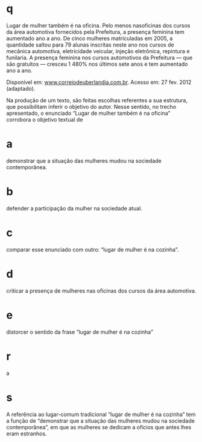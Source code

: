 # q
Lugar de mulher também é na oficina. Pelo menos nasoficinas dos cursos da área automotiva fornecidos pela Prefeitura, a presença feminina tem aumentado ano a ano. De cinco mulheres matriculadas em 2005, a quantidade saltou para 79 alunas inscritas neste ano nos cursos de mecânica automotiva, eletricidade veicular, injeção eletrônica, repintura e funilaria. A presença feminina nos cursos automotivos da Prefeitura — que são gratuitos — cresceu 1 480% nos últimos sete anos e tem aumentado ano a ano.

Disponível em: www.correiodeuberlandia.com.br. Acesso em: 27 fev. 2012 (adaptado).

Na produção de um texto, são feitas escolhas referentes a sua estrutura, que possibilitam inferir o objetivo do autor. Nesse sentido, no trecho apresentado, o enunciado “Lugar de mulher também é na oficina” corrobora o objetivo textual de

# a
demonstrar que a situação das mulheres mudou na sociedade contemporânea.

# b
defender a participação da mulher na sociedade atual.

# c
comparar esse enunciado com outro: “lugar de mulher é na cozinha”.

# d
criticar a presença de mulheres nas oficinas dos cursos da área automotiva.

# e
distorcer o sentido da frase “lugar de mulher é na cozinha”

# r
a

# s
A referência ao lugar-comum tradicional “lugar de mulher é na cozinha” tem a função de “demonstrar que a situação das mulheres mudou na sociedade contemporânea”, em que as mulheres se dedicam a ofícios que antes lhes eram estranhos.
